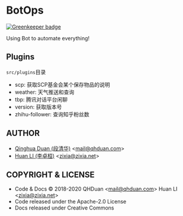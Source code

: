 # BotOps

[![Greenkeeper badge](https://badges.greenkeeper.io/juzibot/botops.svg)](https://greenkeeper.io/)

Using Bot to automate everything!

## Plugins

`src/plugins`目录

- scp: 获取SCP基金会某个保存物品的说明
- weather: 天气推送和查询
- tbp: 腾讯对话平台闲聊
- version: 获取版本号
- zhihu-follower: 查询知乎粉丝数

## AUTHOR

- [Qinghua Duan (段清华)](http://linkedin.com/in/qhduan) \<mail@qhduan.com\>
- [Huan LI (李卓桓)](http://linkedin.com/in/zixia) \<zixia@zixia.net\>

## COPYRIGHT & LICENSE

- Code & Docs © 2018-2020 QHDuan \<mail@qhduan.com\> Huan LI \<zixia@zixia.net\> 
- Code released under the Apache-2.0 License
- Docs released under Creative Commons
